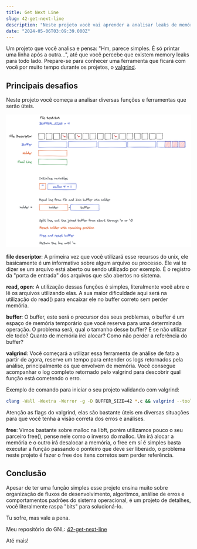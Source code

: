 ```yaml
---
title: Get Next Line
slug: 42-get-next-line
description: "Neste projeto você vai aprender a analisar leaks de memória."
date: "2024-05-06T03:09:39.000Z"
---
```


Um projeto que você analisa e pensa: "Hm, parece simples. É só printar uma linha após a outra...", até que você percebe que existem memory leaks para todo lado. Prepare-se para conhecer uma ferramenta que ficará com você por muito tempo durante os projetos, o [valgrind](https://valgrind.org/).

## Principais desafios

Neste projeto você começa a analisar diversas funções e ferramentas que serão úteis.

![Get Next Line](https://github.com/iaurg/42-get-next-line/raw/main/assets/draw-gnl.png)

**file descriptor**: A primeira vez que você utilizará esse recursos do unix, ele basicamente é um informativo sobre algum arquivo ou processo. Ele vai te dizer se um arquivo está aberto ou sendo utilizado por exemplo. É o registro da "porta de entrada" dos arquivos que são abertos no sistema.

**read, open**: A utilização dessas funções é simples, literalmente você abre e lê os arquivos utilizando elas. A sua maior dificuldade aqui será na utilização do read() para encaixar ele no buffer correto sem perder memória.

**buffer**: O buffer, este será o precursor dos seus problemas, o buffer é um espaço de memória temporário que você reserva para uma determinada operação. O problema será, qual o tamanho desse buffer? E se não utilizar ele todo? Quanto de memória irei alocar? Como não perder a referência do buffer?

**valgrind**: Você começará a utilizar essa ferramenta de análise de fato a partir de agora, reserve um tempo para entender os logs retornados pela análise, principalmente os que envolvem de memória. Você consegue acompanhar o log completo retornado pelo valgrind para descobrir qual função está cometendo o erro.

Exemplo de comando para iniciar o seu projeto validando com valgrind: 
```sh
clang -Wall -Wextra -Werror -g -D BUFFER_SIZE=42 *.c && valgrind --tool=memcheck -q --leak-check=full --show-leak-kinds=all -s --track-origins=yes ./a.out | cat -e
```

Atenção as flags do valgrind, elas são bastante úteis em diversas situações para que você tenha a visão correta dos erros e análises.

**free**: Vimos bastante sobre malloc na libft, porém utilizamos pouco o seu parceiro free(), pense nele como o inverso do malloc. Um irá alocar a memória e o outro irá desalocar a memória, o free em sí é simples basta executar a função passando o ponteiro que deve ser liberado, o problema neste projeto é fazer o free dos itens corretos sem perder referência.

## Conclusão

Apesar de ter uma função simples esse projeto ensina muito sobre organização de fluxos de desenvolvimento, algoritmos, análise de erros e comportamentos padrões do sistema operacional, é um projeto de detalhes, você literalmente raspa "bits" para solucioná-lo.

Tu sofre, mas vale a pena.

Meu repositório do GNL: [42-get-next-line](https://github.com/iaurg/42-get-next-line)

Até mais!
